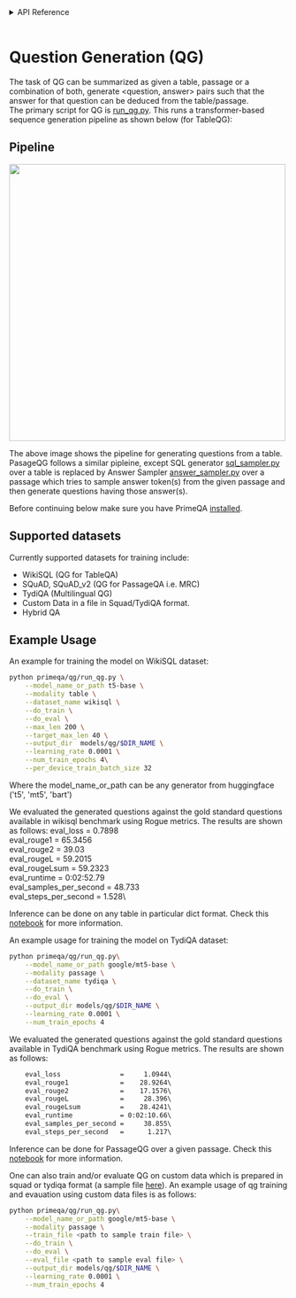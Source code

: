 <!-- START sphinx doc instructions - DO NOT MODIFY next code, please -->
<details>
<summary>API Reference</summary>    

```{eval-rst}

.. autosummary::
    :toctree: _autosummary
    :template: custom-module-template.rst
    :recursive:
   
    primeqa.qg

```
</details>          
<br>
<!-- END sphinx doc instructions - DO NOT MODIFY above code, please --> 

# Question Generation (QG)
The task of QG can be summarized as given a table, passage or a combination of both, generate <question, answer> pairs such that the answer for that question can be deduced from the table/passage.  
The primary script for QG is [run_qg.py](https://github.com/primeqa/primeqa/blob/main/primeqa/qg/run_qg.py).  This runs a transformer-based sequence generation pipeline as shown below (for TableQG):
## Pipeline
<img src="../../_static/img/tableqg_pipeline.png" width="500" class="center">

The above image shows the pipeline for generating questions from a table. PasageQG follows a similar pipleine, except SQL generator [sql_sampler.py](https://github.com/primeqa/primeqa/blob/main/primeqa/qg/models/table_qg/sql_sampler.py) over a table is replaced by Answer Sampler [answer_sampler.py](https://github.com/primeqa/primeqa/blob/main/primeqa/qg/models/passage_qg/answer_sampler.py) over a passage which tries to sample answer token(s) from the given passage and then generate questions having those answer(s).


Before continuing below make sure you have PrimeQA [installed](https://primeqa.github.io/primeqa/installation.html).

## Supported datasets
Currently supported datasets for training include:
- WikiSQL (QG for TableQA)
- SQuAD, SQuAD_v2 (QG for PassageQA i.e. MRC)
- TydiQA (Multilingual QG)
- Custom Data in a file in Squad/TydiQA format.
- Hybrid QA

## Example Usage
An example for training the model on WikiSQL dataset:

```bash
python primeqa/qg/run_qg.py \
    --model_name_or_path t5-base \
    --modality table \
    --dataset_name wikisql \
    --do_train \
    --do_eval \
    --max_len 200 \
    --target_max_len 40 \
    --output_dir  models/qg/$DIR_NAME \
    --learning_rate 0.0001 \
    --num_train_epochs 4\
    --per_device_train_batch_size 32
```
Where the model_name_or_path can be any generator from huggingface ('t5', 'mt5', 'bart')

We evaluated the generated questions against the gold standard questions available in wikisql benchmark using Rogue metrics. The results are shown as follows:
    eval_loss               =     0.7898\
    eval_rouge1             =    65.3456\
    eval_rouge2             =      39.03\
    eval_rougeL             =    59.2015\
    eval_rougeLsum          =    59.2323\
    eval_runtime            = 0:02:52.79\
    eval_samples_per_second =     48.733\
    eval_steps_per_second   =      1.528\

Inference can be done on any table in particular dict format. Check this [notebook](https://github.com/primeqa/primeqa/blob/main/notebooks/qg/tableqg_inference.ipynb) for more information.

An example usage for training the model on TydiQA dataset:

```bash
python primeqa/qg/run_qg.py\
    --model_name_or_path google/mt5-base \
    --modality passage \
    --dataset_name tydiqa \
    --do_train \
    --do_eval \
    --output_dir models/qg/$DIR_NAME \
    --learning_rate 0.0001 \
    --num_train_epochs 4
```

We evaluated the generated questions against the gold standard questions available in TydiQA benchmark using Rogue metrics. The results are shown as follows:
```default     
    eval_loss               =     1.0944\
    eval_rouge1             =    28.9264\
    eval_rouge2             =    17.1576\
    eval_rougeL             =     28.396\
    eval_rougeLsum          =    28.4241\
    eval_runtime            = 0:02:10.66\
    eval_samples_per_second =     38.855\
    eval_steps_per_second   =      1.217\
```     

Inference can be done for PassageQG over a given passage. Check this [notebook](https://github.com/primeqa/primeqa/blob/main/notebooks/qg/passageqg_inference.ipynb) for more information.

One can also train and/or evaluate QG on custom data which is prepared in squad or tydiqa format (a sample file [here](https://github.com/primeqa/primeqa/blob/main/examples/custom_mrc/custom_data/examples_train_squad.jsonl)). 
An example usage of qg training and evauation using custom data files is as follows:

```bash
python primeqa/qg/run_qg.py\
    --model_name_or_path google/mt5-base \
    --modality passage \
    --train_file <path to sample train file> \
    --do_train \
    --do_eval \
    --eval_file <path to sample eval file> \
    --output_dir models/qg/$DIR_NAME \
    --learning_rate 0.0001 \
    --num_train_epochs 4
```
